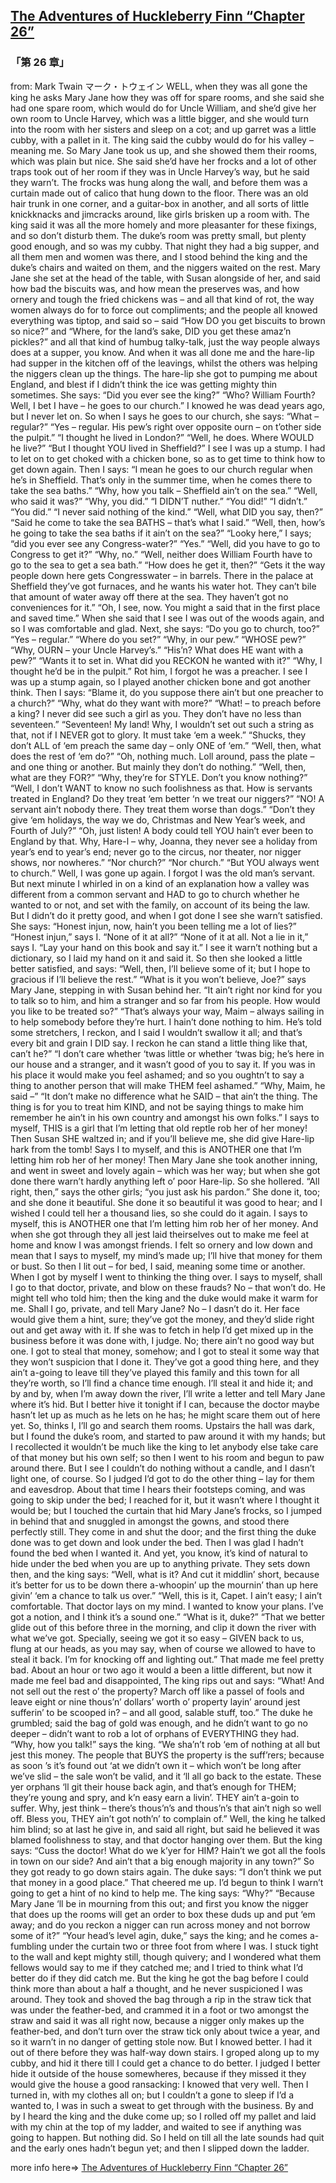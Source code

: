 ## [The Adventures of Huckleberry Finn “Chapter 26”](https://www.beanreading.com/ja/article/792?source=github )  
###  「第 26 章」 
  from:  Mark Twain マーク・トウェイン 
WELL, when they was all gone the king he asks Mary Jane how they was off for spare rooms, and she said she had one spare room, which would do for Uncle William, and she’d give her own room to Uncle Harvey, which was a little bigger, and she would turn into the room with her sisters and sleep on a cot; and up garret was a little cubby, with a pallet in it. The king said the cubby would do for his valley – meaning me.
So Mary Jane took us up, and she showed them their rooms, which was plain but nice. She said she’d have her frocks and a lot of other traps took out of her room if they was in Uncle Harvey’s way, but he said they warn’t. The frocks was hung along the wall, and before them was a curtain made out of calico that hung down to the floor. There was an old hair trunk in one corner, and a guitar-box in another, and all sorts of little knickknacks and jimcracks around, like girls brisken up a room with. The king said it was all the more homely and more pleasanter for these fixings, and so don’t disturb them. The duke’s room was pretty small, but plenty good enough, and so was my cubby.
That night they had a big supper, and all them men and women was there, and I stood behind the king and the duke’s chairs and waited on them, and the niggers waited on the rest. Mary Jane she set at the head of the table, with Susan alongside of her, and said how bad the biscuits was, and how mean the preserves was, and how ornery and tough the fried chickens was – and all that kind of rot, the way women always do for to force out compliments; and the people all knowed everything was tiptop, and said so – said “How DO you get biscuits to brown so nice?” and “Where, for the land’s sake, DID you get these amaz’n pickles?” and all that kind of humbug talky-talk, just the way people always does at a supper, you know.
And when it was all done me and the hare-lip had supper in the kitchen off of the leavings, whilst the others was helping the niggers clean up the things. The hare-lip she got to pumping me about England, and blest if I didn’t think the ice was getting mighty thin sometimes. She says:
“Did you ever see the king?”
“Who? William Fourth? Well, I bet I have – he goes to our church.” I knowed he was dead years ago, but I never let on. So when I says he goes to our church, she says:
“What – regular?”
“Yes – regular. His pew’s right over opposite ourn – on t’other side the pulpit.”
“I thought he lived in London?”
“Well, he does. Where WOULD he live?”
“But I thought YOU lived in Sheffield?”
I see I was up a stump. I had to let on to get choked with a chicken bone, so as to get time to think how to get down again. Then I says:
“I mean he goes to our church regular when he’s in Sheffield. That’s only in the summer time, when he comes there to take the sea baths.”
“Why, how you talk – Sheffield ain’t on the sea.”
“Well, who said it was?”
“Why, you did.”
“I DIDN’T nuther.”
“You did!”
“I didn’t.”
“You did.”
“I never said nothing of the kind.”
“Well, what DID you say, then?”
“Said he come to take the sea BATHS – that’s what I said.”
“Well, then, how’s he going to take the sea baths if it ain’t on the sea?”
“Looky here,” I says; “did you ever see any Congress-water?”
“Yes.”
“Well, did you have to go to Congress to get it?”
“Why, no.”
“Well, neither does William Fourth have to go to the sea to get a sea bath.”
“How does he get it, then?”
“Gets it the way people down here gets Congresswater – in barrels. There in the palace at Sheffield they’ve got furnaces, and he wants his water hot. They can’t bile that amount of water away off there at the sea. They haven’t got no conveniences for it.”
“Oh, I see, now. You might a said that in the first place and saved time.”
When she said that I see I was out of the woods again, and so I was comfortable and glad. Next, she says:
“Do you go to church, too?”
“Yes – regular.”
“Where do you set?”
“Why, in our pew.”
“WHOSE pew?”
“Why, OURN – your Uncle Harvey’s.”
“His’n? What does HE want with a pew?”
“Wants it to set in. What did you RECKON he wanted with it?”
“Why, I thought he’d be in the pulpit.”
Rot him, I forgot he was a preacher. I see I was up a stump again, so I played another chicken bone and got another think. Then I says:
“Blame it, do you suppose there ain’t but one preacher to a church?”
“Why, what do they want with more?”
“What! – to preach before a king? I never did see such a girl as you. They don’t have no less than seventeen.”
“Seventeen! My land! Why, I wouldn’t set out such a string as that, not if I NEVER got to glory. It must take ‘em a week.”
“Shucks, they don’t ALL of ‘em preach the same day – only ONE of ‘em.”
“Well, then, what does the rest of ‘em do?”
“Oh, nothing much. Loll around, pass the plate – and one thing or another. But mainly they don’t do nothing.”
“Well, then, what are they FOR?”
“Why, they’re for STYLE. Don’t you know nothing?”
“Well, I don’t WANT to know no such foolishness as that. How is servants treated in England? Do they treat ‘em better ‘n we treat our niggers?”
“NO! A servant ain’t nobody there. They treat them worse than dogs.”
“Don’t they give ‘em holidays, the way we do, Christmas and New Year’s week, and Fourth of July?”
“Oh, just listen! A body could tell YOU hain’t ever been to England by that. Why, Hare-l – why, Joanna, they never see a holiday from year’s end to year’s end; never go to the circus, nor theater, nor nigger shows, nor nowheres.”
“Nor church?”
“Nor church.”
“But YOU always went to church.”
Well, I was gone up again. I forgot I was the old man’s servant. But next minute I whirled in on a kind of an explanation how a valley was different from a common servant and HAD to go to church whether he wanted to or not, and set with the family, on account of its being the law. But I didn’t do it pretty good, and when I got done I see she warn’t satisfied. She says:
“Honest injun, now, hain’t you been telling me a lot of lies?”
“Honest injun,” says I.
“None of it at all?”
“None of it at all. Not a lie in it,” says I.
“Lay your hand on this book and say it.”
I see it warn’t nothing but a dictionary, so I laid my hand on it and said it. So then she looked a little better satisfied, and says:
“Well, then, I’ll believe some of it; but I hope to gracious if I’ll believe the rest.”
“What is it you won’t believe, Joe?” says Mary Jane, stepping in with Susan behind her. “It ain’t right nor kind for you to talk so to him, and him a stranger and so far from his people. How would you like to be treated so?”
“That’s always your way, Maim – always sailing in to help somebody before they’re hurt. I hain’t done nothing to him. He’s told some stretchers, I reckon, and I said I wouldn’t swallow it all; and that’s every bit and grain I DID say. I reckon he can stand a little thing like that, can’t he?”
“I don’t care whether ‘twas little or whether ‘twas big; he’s here in our house and a stranger, and it wasn’t good of you to say it. If you was in his place it would make you feel ashamed; and so you oughtn’t to say a thing to another person that will make THEM feel ashamed.”
“Why, Maim, he said –”
“It don’t make no difference what he SAID – that ain’t the thing. The thing is for you to treat him KIND, and not be saying things to make him remember he ain’t in his own country and amongst his own folks.”
I says to myself, THIS is a girl that I’m letting that old reptle rob her of her money!
Then Susan SHE waltzed in; and if you’ll believe me, she did give Hare-lip hark from the tomb!
Says I to myself, and this is ANOTHER one that I’m letting him rob her of her money!
Then Mary Jane she took another inning, and went in sweet and lovely again – which was her way; but when she got done there warn’t hardly anything left o’ poor Hare-lip. So she hollered.
“All right, then,” says the other girls; “you just ask his pardon.”
She done it, too; and she done it beautiful. She done it so beautiful it was good to hear; and I wished I could tell her a thousand lies, so she could do it again.
I says to myself, this is ANOTHER one that I’m letting him rob her of her money. And when she got through they all jest laid theirselves out to make me feel at home and know I was amongst friends. I felt so ornery and low down and mean that I says to myself, my mind’s made up; I’ll hive that money for them or bust.
So then I lit out – for bed, I said, meaning some time or another. When I got by myself I went to thinking the thing over. I says to myself, shall I go to that doctor, private, and blow on these frauds? No – that won’t do. He might tell who told him; then the king and the duke would make it warm for me. Shall I go, private, and tell Mary Jane? No – I dasn’t do it. Her face would give them a hint, sure; they’ve got the money, and they’d slide right out and get away with it. If she was to fetch in help I’d get mixed up in the business before it was done with, I judge. No; there ain’t no good way but one. I got to steal that money, somehow; and I got to steal it some way that they won’t suspicion that I done it. They’ve got a good thing here, and they ain’t a-going to leave till they’ve played this family and this town for all they’re worth, so I’ll find a chance time enough. I’ll steal it and hide it; and by and by, when I’m away down the river, I’ll write a letter and tell Mary Jane where it’s hid. But I better hive it tonight if I can, because the doctor maybe hasn’t let up as much as he lets on he has; he might scare them out of here yet.
So, thinks I, I’ll go and search them rooms. Upstairs the hall was dark, but I found the duke’s room, and started to paw around it with my hands; but I recollected it wouldn’t be much like the king to let anybody else take care of that money but his own self; so then I went to his room and begun to paw around there. But I see I couldn’t do nothing without a candle, and I dasn’t light one, of course. So I judged I’d got to do the other thing – lay for them and eavesdrop. About that time I hears their footsteps coming, and was going to skip under the bed; I reached for it, but it wasn’t where I thought it would be; but I touched the curtain that hid Mary Jane’s frocks, so I jumped in behind that and snuggled in amongst the gowns, and stood there perfectly still.
They come in and shut the door; and the first thing the duke done was to get down and look under the bed. Then I was glad I hadn’t found the bed when I wanted it. And yet, you know, it’s kind of natural to hide under the bed when you are up to anything private. They sets down then, and the king says:
“Well, what is it? And cut it middlin’ short, because it’s better for us to be down there a-whoopin’ up the mournin’ than up here givin’ ‘em a chance to talk us over.”
“Well, this is it, Capet. I ain’t easy; I ain’t comfortable. That doctor lays on my mind. I wanted to know your plans. I’ve got a notion, and I think it’s a sound one.”
“What is it, duke?”
“That we better glide out of this before three in the morning, and clip it down the river with what we’ve got. Specially, seeing we got it so easy – GIVEN back to us, flung at our heads, as you may say, when of course we allowed to have to steal it back. I’m for knocking off and lighting out.”
That made me feel pretty bad. About an hour or two ago it would a been a little different, but now it made me feel bad and disappointed, The king rips out and says:
“What! And not sell out the rest o’ the property? March off like a passel of fools and leave eight or nine thous’n’ dollars’ worth o’ property layin’ around jest sufferin’ to be scooped in? – and all good, salable stuff, too.”
The duke he grumbled; said the bag of gold was enough, and he didn’t want to go no deeper – didn’t want to rob a lot of orphans of EVERYTHING they had.
“Why, how you talk!” says the king. “We sha’n’t rob ‘em of nothing at all but jest this money. The people that BUYS the property is the suff’rers; because as soon ’s it’s found out ‘at we didn’t own it – which won’t be long after we’ve slid – the sale won’t be valid, and it ‘ll all go back to the estate. These yer orphans ‘ll git their house back agin, and that’s enough for THEM; they’re young and spry, and k’n easy earn a livin’. THEY ain’t a-goin to suffer. Why, jest think – there’s thous’n’s and thous’n’s that ain’t nigh so well off. Bless you, THEY ain’t got noth’n’ to complain of.”
Well, the king he talked him blind; so at last he give in, and said all right, but said he believed it was blamed foolishness to stay, and that doctor hanging over them. But the king says:
“Cuss the doctor! What do we k’yer for HIM? Hain’t we got all the fools in town on our side? And ain’t that a big enough majority in any town?”
So they got ready to go down stairs again. The duke says:
“I don’t think we put that money in a good place.”
That cheered me up. I’d begun to think I warn’t going to get a hint of no kind to help me. The king says:
“Why?”
“Because Mary Jane ‘ll be in mourning from this out; and first you know the nigger that does up the rooms will get an order to box these duds up and put ‘em away; and do you reckon a nigger can run across money and not borrow some of it?”
“Your head’s level agin, duke,” says the king; and he comes a-fumbling under the curtain two or three foot from where I was. I stuck tight to the wall and kept mighty still, though quivery; and I wondered what them fellows would say to me if they catched me; and I tried to think what I’d better do if they did catch me. But the king he got the bag before I could think more than about a half a thought, and he never suspicioned I was around. They took and shoved the bag through a rip in the straw tick that was under the feather-bed, and crammed it in a foot or two amongst the straw and said it was all right now, because a nigger only makes up the feather-bed, and don’t turn over the straw tick only about twice a year, and so it warn’t in no danger of getting stole now.
But I knowed better. I had it out of there before they was half-way down stairs. I groped along up to my cubby, and hid it there till I could get a chance to do better. I judged I better hide it outside of the house somewheres, because if they missed it they would give the house a good ransacking: I knowed that very well. Then I turned in, with my clothes all on; but I couldn’t a gone to sleep if I’d a wanted to, I was in such a sweat to get through with the business. By and by I heard the king and the duke come up; so I rolled off my pallet and laid with my chin at the top of my ladder, and waited to see if anything was going to happen. But nothing did.
So I held on till all the late sounds had quit and the early ones hadn’t begun yet; and then I slipped down the ladder.


more info here=>   [The Adventures of Huckleberry Finn “Chapter 26”](https://www.beanreading.com/ja/article/792?source=github ) 
